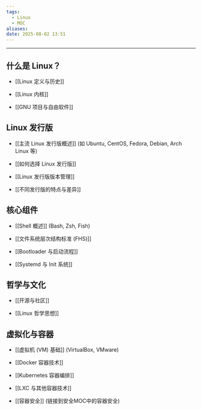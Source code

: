 ```yaml
---
tags:
  - Linux
  - MOC
aliases: 
date: 2025-08-02 13:51
---
```


---

## 什么是 Linux？

- [[Linux 定义与历史]]

- [[Linux 内核]]

- [[GNU 项目与自由软件]]



## Linux 发行版

- [[主流 Linux 发行版概述]] (如 Ubuntu, CentOS, Fedora, Debian, Arch Linux 等)

- [[如何选择 Linux 发行版]]

- [[Linux 发行版版本管理]]

- [[不同发行版的特点与差异]]



## 核心组件

- [[Shell 概述]] (Bash, Zsh, Fish)

- [[文件系统层次结构标准 (FHS)]]

- [[Bootloader 与启动流程]]

- [[Systemd 与 Init 系统]]



## 哲学与文化

- [[开源与社区]]

- [[Linux 哲学思想]]



## 虚拟化与容器

- [[虚拟机 (VM) 基础]] (VirtualBox, VMware)

- [[Docker 容器技术]]

- [[Kubernetes 容器编排]]

- [[LXC 与其他容器技术]]

- [[容器安全]] (链接到安全MOC中的容器安全)